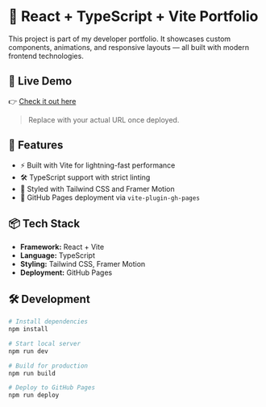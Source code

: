 # 🎨 React + TypeScript + Vite Portfolio

This project is part of my developer portfolio. It showcases custom components, animations, and responsive layouts — all built with modern frontend technologies.

## 🚀 Live Demo

👉 [Check it out here](https://sengiria.github.io/portfolio/)

> Replace with your actual URL once deployed.

## 🧩 Features

- ⚡ Built with Vite for lightning-fast performance
- 🛠️ TypeScript support with strict linting
- 💅 Styled with Tailwind CSS and Framer Motion
- 🔄 GitHub Pages deployment via `vite-plugin-gh-pages`

## 📦 Tech Stack

- **Framework:** React + Vite
- **Language:** TypeScript
- **Styling:** Tailwind CSS, Framer Motion
- **Deployment:** GitHub Pages

## 🛠 Development

```bash
# Install dependencies
npm install

# Start local server
npm run dev

# Build for production
npm run build

# Deploy to GitHub Pages
npm run deploy
